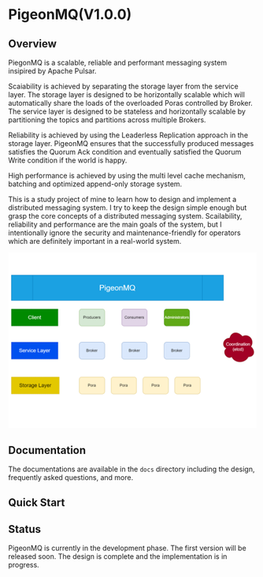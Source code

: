 # PigeonMQ(V1.0.0)

## Overview

PiegonMQ is a scalable, reliable and performant messaging system insipired by Apache Pulsar.

Scaiability is achieved by separating the storage layer from the service layer. The storage layer is designed to be horizontally scalable which will automatically share the loads of the overloaded Poras controlled by Broker. The service layer is designed to be stateless and horizontally scalable by partitioning the topics and partitions across multiple Brokers.

Reliability is achieved by using the Leaderless Replication approach in the storage layer. PigeonMQ ensures that the successfully produced messages satisfies the Quorum Ack condition and eventually satisfied the Quorum Write condition if the world is happy.

High performance is achieved by using the multi level cache mechanism, batching and optimized append-only storage system.

This is a study project of mine to learn how to design and implement a distributed messaging system. I try to keep the design simple enough but grasp the core concepts of a distributed messaging system. Scailability, reliability and performance are the main goals of the system, but I intentionally ignore the security and maintenance-friendly for operators which are definitely important in a real-world system.

![PigeonMQ Architecture](./docs/diagrams/output/pigeonmq-architecture.drawio.png)

## Documentation

The documentations are available in the `docs` directory including the design, frequently asked questions, and more.

## Quick Start

## Status

PigeonMQ is currently in the development phase. The first version will be released soon. The design is complete and the implementation is in progress.
